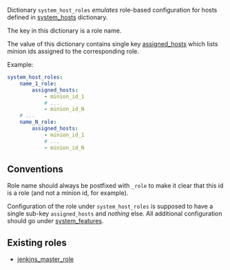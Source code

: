 
Dictionary `system_host_roles` _emulates_ role-based configuration for hosts
defined in [system_hosts](docs/pillars/common/system_hosts/readme.md) dictionary.

The key in this dictionary is a role name.

The value of this dictionary contains single key [assigned_hosts](docs/pillars/common/system_hosts/_id/assigned_hosts/readme.md)
which lists minion ids assigned to the corresponding role.

Example:
```yaml
system_host_roles:
    name_1_role:
        assigned_hosts:
            - minion_id_1
            # ...
            - minion_id_N
    # ...
    name_N_role:
        assigned_hosts:
            - minion_id_1
            # ...
            - minion_id_N
```

## Conventions ##

Role name should always be postfixed with `_role` to make it clear that this id is a role (and not a minion id, for example).

Configuration of the role under `system_host_roles` is supposed to have a single sub-key `assigned_hosts` and _nothing_ else.
All additional configuration should go under [system_features](docs/pillars/common/system_features/readme.md).

## Existing roles ##

* [jenkins_master_role](docs/pillars/common/system_host_roles/jenkins_master_role/readme.md)

